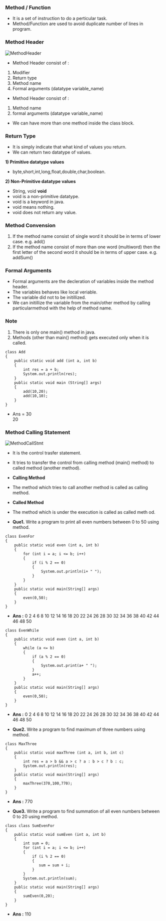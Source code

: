 ### Method / Function 
* It is a set of instruction to do a perticular task.
* Method/Function are used to avoid duplicate number of lines in program.
### Method Header <br>
![MethodHeader]()

* Method Header consist of : <br>
1) Modifier <br>
2) Return type <br>
3) Method name <br>
4) Formal arguments (datatype variable_name) <br>

* Method Header consist of : <br>
1) Method name <br>
2) formal arguments (datatype variable_name) <br>
* We can have more than one method inside the class block.

### Return Type
* It is simply indicate that what kind of values you return.
* We can return two datatype of values.

__1) Primitive datatype values__
   * byte,short,int,long,float,double,char,boolean. 
  
__2) Non-Primitive datatype values__
   * String, void
__void__
* void is a non-primitive datatype.
* void is a keyword in java.
* void means nothing.
* void does not return any value.

### Method Convension 
1) If the method name consist of single word it should be in terms of lower case. e.g. add()
2) If the method name consist of more than one word (multiword) then the first letter of the second word it should be in terms of upper case. e.g. addSum()

### Formal Arguments 
* Formal arguments are the decleration of variables inside the method header.
* The variables behaves like local veriable.
* The variable did not to be initillized.
* We can initillize the variable from the main/other method by calling particularmethod with the help of method name.

### Note 
1) There is only one main() method in java.
2) Methods (other than main() method) gets executed only when it is called.

```
class Add
{
    public static void add (int a, int b)
    {
        int res = a + b;
        System.out.println(res);
    }
    public static void main (String[] args)
    {
        add(10,20);
        add(10,10);
    }
}
```
* Ans = 30 <br> 20

### Method Calling Statement 
![MethodCallStmt]()

* It is the control trasfer statement.
* It tries to transfer the control from calling method (main() method) to called method (another method).

* __Calling Method__
* The method which tries to call another method is called as calling method.

* __Called Method__
* The method which is under the execution is called as called meth
od.

* __Que1.__ Write a program to print all even numbers between 0 to 50 using method.

```
class EvenFor
{
    public static void even (int a, int b)
    {
        for (int i = a; i <= b; i++)
        {
            if (i % 2 == 0)
            {
                System.out.println(i+ " ");
            }
        }
    }
    public static void main(String[] args)
    {
        even(0,50);
    }
}
```
* __Ans :__ 0 2 4 6 8 10 12 14 16 18 20 22 24 26 28 30 32 34 36 38 40 42 44 46 48 50 

```
class EvenWhile
{
    public static void even (int a, int b)
    {
        while (a <= b)
        {
            if (a % 2 == 0)
            {
                System.out.print(a+ " ");
            }
            a++;
        }
    }
    public static void main(String[] args)
    {
        even(0,50);
    }
}
```
* __Ans :__ 0 2 4 6 8 10 12 14 16 18 20 22 24 26 28 30 32 34 36 38 40 42 44 46 48 50 

* __Que2.__ Write a program to find maximum of three numbers using method.

```
class MaxThree
{
    public static void maxThree (int a, int b, int c)
    {
        int res = a > b && a > c ? a : b > c ? b : c;
        System.out.println(res);
    }
    public static void main(String[] args)
    {
        maxThree(370,100,770);
    }
}
```
* __Ans :__  770

* __Que3.__ Write a program to find summation of all even numbers between 0 to 20 using method.

```
class class SumEvenFor
{
    public static void sumEven (int a, int b)
    {
        int sum = 0;
        for (int i = a; i <= b; i++)
        { 
            if (i % 2 == 0)
            {
               sum = sum + i;
            }
        }
        System.out.println(sum);
    }
    public static void main(String[] args)
    {
        sumEven(0,20);
    }
}
```
* __Ans :__  110



